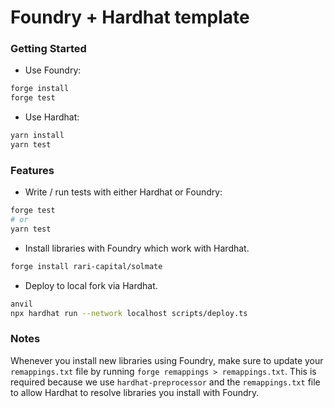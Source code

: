 # Foundry + Hardhat template

### Getting Started

- Use Foundry:

```bash
forge install
forge test
```

- Use Hardhat:

```bash
yarn install
yarn test
```

### Features

- Write / run tests with either Hardhat or Foundry:

```bash
forge test
# or
yarn test
```

- Install libraries with Foundry which work with Hardhat.

```bash
forge install rari-capital/solmate
```

- Deploy to local fork via Hardhat.

```bash
anvil
npx hardhat run --network localhost scripts/deploy.ts
```

### Notes

Whenever you install new libraries using Foundry, make sure to update your
`remappings.txt` file by running `forge remappings > remappings.txt`. This is
required because we use `hardhat-preprocessor` and the `remappings.txt` file to
allow Hardhat to resolve libraries you install with Foundry.
